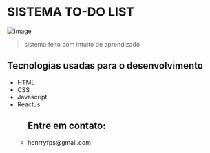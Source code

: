 # SISTEMA TO-DO LIST

![image](https://user-images.githubusercontent.com/112964557/196561226-185ae239-19cc-49d6-a54e-e52f4fcb4477.png)

>sistema feito com intuito de aprendizado


## Tecnologias usadas para o desenvolvimento
<ul>
<li>HTML
<li>CSS
<li>Javascript
<li>ReactJs
<ul>


## Entre em contato:
<li>henrryfps@gmail.com

